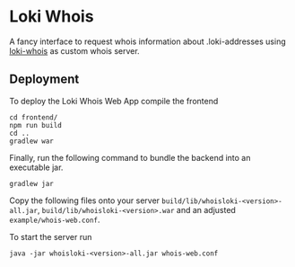 # Loki Whois

A fancy interface to request whois information about .loki-addresses using [loki-whois](https://github.com/majestrate/loki-whois)
as custom whois server.

## Deployment
To deploy the Loki Whois Web App compile the frontend
```commandline
cd frontend/
npm run build
cd ..
gradlew war
```

Finally, run the following command to bundle the backend into an executable jar.
```commandline
gradlew jar
```

Copy the following files onto your server `build/lib/whoisloki-<version>-all.jar`, `build/lib/whoisloki-<version>.war`
and an adjusted `example/whois-web.conf`.

To start the server run 
```commandline
java -jar whoisloki-<version>-all.jar whois-web.conf
```